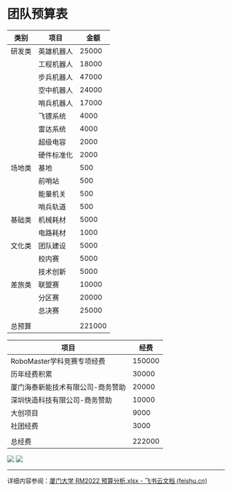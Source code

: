 # 团队预算表

| 类别   | 项目       | 金额   |
| ------ | ---------- | ------ |
| 研发类 | 英雄机器人 | 25000  |
|        | 工程机器人 | 18000  |
|        | 步兵机器人 | 47000  |
|        | 空中机器人 | 24000  |
|        | 哨兵机器人 | 17000  |
|        | 飞镖系统   | 4000   |
|        | 雷达系统   | 4000   |
|        | 超级电容   | 2000   |
|        | 硬件标准化 | 2000   |
| 场地类 | 基地       | 500    |
|        | 前哨站     | 500    |
|        | 能量机关   | 500    |
|        | 哨兵轨道   | 500    |
| 基础类 | 机械耗材   | 5000   |
|        | 电路耗材   | 1000   |
| 文化类 | 团队建设   | 5000   |
|        | 校内赛     | 5000   |
|        | 技术创新   | 5000   |
| 差旅类 | 联盟赛     | 10000  |
|        | 分区赛     | 20000  |
|        | 总决赛     | 25000  |
|        |            |        |
| 总预算 |            | 221000 |

| 项目                              | 经费   |
| --------------------------------- | ------ |
| RoboMaster学科竞赛专项经费        | 150000 |
| 历年经费积累                      | 30000  |
| 厦门海泰新能技术有限公司-商务赞助 | 20000  |
| 深圳快造科技有限公司-商务赞助     | 10000  |
| 大创项目                          | 9000   |
| 社团经费                          | 3000   |
|                                   |        |
| 总经费                            | 222000 |

<img src="预算分析.png" />

<img src="类型分析.png"/>

----

详细内容参阅：[厦门大学 RM2022 预算分析.xlsx - 飞书云文档 (feishu.cn)](https://xmurcsrobot.feishu.cn/file/boxcn8WZpoAqXpQ1a68lfpcz3ly)
